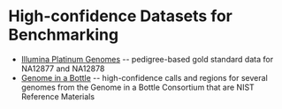 # High-confidence Datasets for Benchmarking

* [Illumina Platinum Genomes](platinumgenomes.md) -- pedigree-based gold standard data for NA12877 and NA12878
* [Genome in a Bottle](giab.md) -- high-confidence calls and regions for several genomes from the Genome in a Bottle Consortium that are NIST Reference Materials
